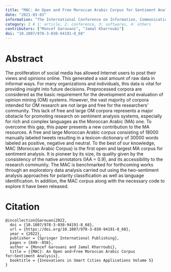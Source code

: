 ```yaml
---
title: "MAC: An Open and Free Moroccan Arabic Corpus for Sentiment Analysis"
date: "2021-03-03"
information: "The International Conference on Information, Communication & Cybersecurity"
category: 2 # 1: article, 2: conference, 3: softwares, 4: others
contributors: ["Moncef Garouani", "Jamal Kharroubi"]
doi: "10.1007/978-3-030-94191-8_68"
---
```


# Abstract
The proliferation of social media has allowed Internet users to post their views and opinions online. This generated a vast amount of raw data in informal ways. For many organizations and individuals, this data is vital for providing insight into future decisions. Preprocessed corpora are considered as the basic requirement for the development and evaluation of opinion mining (OM) systems. However, the vast majority of corpora intended for OM research are not large and free for the researchers’ community. This lack of free and large OM corpora represents a major obstacle for promoting research on sentiment analysis systems, especially for rich and complex languages as the Moroccan Arabic (MA) one. To overcome this gap, this paper presents a new contribution to the MA resources. A free and large Moroccan Arabic corpus consisting of 18000 manually labeled tweets resulting in a lexicon-dictionary of 30000 words labeled as positive, negative and neutral. To the best of our knowledge, MAC (Moroccan Arabic Corpus) is the first open and largest MA corpus for sentiment analysis. It is pioneer by its size, its quality given by the consistency of the native annotators (IAA = 0.9), and its accessibility to the research community. The MAC is benchmarked for forthcoming works through an exploratory data analysis carried out using the two-sentiment analysis approaches for polarity classification as well as language identification. In addition, the MAC corpus along with the necessary code to explore it have been released.


 
# Citation

```
@incollection{Garouani2022,
  doi = {10.1007/978-3-030-94191-8_68},
  url = {https://doi.org/10.1007/978-3-030-94191-8_68},
  year = {2022},
  publisher = {Springer International Publishing},
  pages = {849--858},
  author = {Moncef Garouani and Jamal Kharroubi},
  title = {{MAC}: An Open and~Free Moroccan Arabic Corpus for~Sentiment Analysis},
  booktitle = {Innovations in Smart Cities Applications Volume 5}
}
```